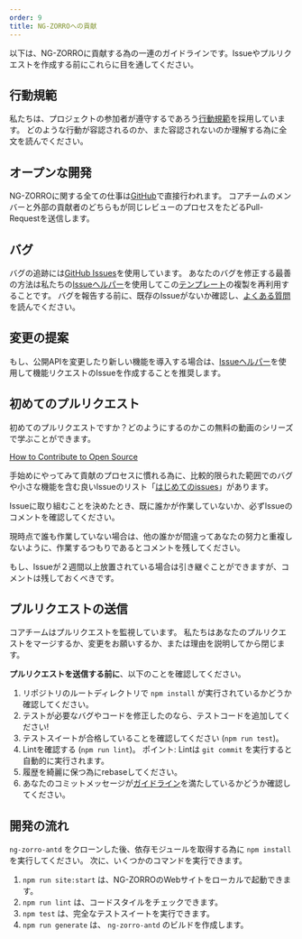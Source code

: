 ```yaml
---
order: 9
title: NG-ZORROへの貢献
---
```


以下は、NG-ZORROに貢献する為の一連のガイドラインです。Issueやプルリクエストを作成する前にこれらに目を通してください。

## 行動規範

私たちは、プロジェクトの参加者が遵守するであろう[行動規範](https://github.com/NG-ZORRO/ng-zorro-antd/blob/master/CODE_OF_CONDUCT.md)を採用しています。
どのような行動が容認されるのか、また容認されないのか理解する為に全文を読んでください。

## オープンな開発

NG-ZORROに関する全ての仕事は[GitHub](https://github.com/NG-ZORRO/ng-zorro-antd)で直接行われます。
コアチームのメンバーと外部の貢献者のどちらもが同じレビューのプロセスをたどるPull-Requestを送信します。

## バグ

バグの追跡には[GitHub Issues](https://github.com/NG-ZORRO/ng-zorro-antd/issues)を使用しています。
あなたのバグを修正する最善の方法は私たちの[Issueヘルパー](https://ng.ant.design/issue-helper/#/new-issue)を使用してこの[テンプレート](https://stackblitz.com/edit/ng-zorro-antd-setup?file=app%2Fapp.component.ts)の複製を再利用することです。
バグを報告する前に、既存のIssueがないか確認し、[よくある質問](docs/faq/en)を読んでください。

## 変更の提案

もし、公開APIを変更したり新しい機能を導入する場合は、[Issueヘルパー](https://ng.ant.design/issue-helper/#/new-issue)を使用して機能リクエストのIssueを作成することを推奨します。

## 初めてのプルリクエスト

初めてのプルリクエストですか？どのようにするのかこの無料の動画のシリーズで学ぶことができます。

[How to Contribute to Open Source](https://opensource.guide/how-to-contribute/)

手始めにやってみて貢献のプロセスに慣れる為に、比較的限られた範囲でのバグや小さな機能を含む良いIssueのリスト「[はじめてのissues](https://github.com/NG-ZORRO/ng-zorro-antd/labels/good%20first%20issue)」があります。

Issueに取り組むことを決めたとき、既に誰かが作業していないか、必ずIssueのコメントを確認してください。

現時点で誰も作業していない場合は、他の誰かが間違ってあなたの努力と重複しないように、作業するつもりであるとコメントを残してください。

もし、Issueが２週間以上放置されている場合は引き継ぐことができますが、コメントは残しておくべきです。

## プルリクエストの送信

コアチームはプルリクエストを監視しています。
私たちはあなたのプルリクエストをマージするか、変更をお願いするか、または理由を説明してから閉じます。

**プルリクエストを送信する前に**、以下のことを確認してください。

1. リポジトリのルートディレクトリで `npm install` が実行されているかどうか確認してください。
2. テストが必要なバグやコードを修正したのなら、テストコードを追加してください!
3. テストスイートが合格していることを確認してください (`npm run test`)。 
4. Lintを確認する (`npm run lint`)。 ポイント: Lintは `git commit` を実行すると自動的に実行されます。
5. 履歴を綺麗に保つ為にrebaseしてください。
6. あなたのコミットメッセージが[ガイドライン](https://github.com/NG-ZORRO/ng-zorro-antd/blob/master/CONTRIBUTING.md#-commit-message-guidelines)を満たしているかどうか確認してください。

## 開発の流れ

`ng-zorro-antd` をクローンした後、依存モジュールを取得する為に `npm install` を実行してください。
次に、いくつかのコマンドを実行できます。

1. `npm run site:start` は、NG-ZORROのWebサイトをローカルで起動できます。
2. `npm run lint` は、コードスタイルをチェックできます。
3. `npm test` は、完全なテストスイートを実行できます。
5. `npm run generate` は、 `ng-zorro-antd` のビルドを作成します。
